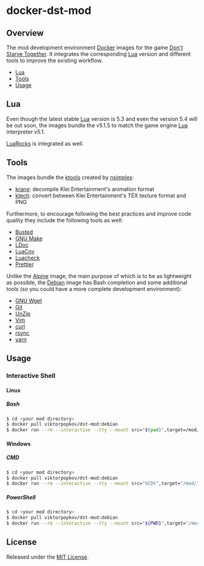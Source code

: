 # docker-dst-mod

## Overview

The mod development environment [Docker][] images for the game
[Don't Starve Together][]. It integrates the corresponding [Lua][] version and
different tools to improve the existing workflow.

-   [Lua](#lua)
-   [Tools](#tools)
-   [Usage](#usage)

## Lua

Even though the latest stable [Lua][] version is 5.3 and even the version 5.4
will be out soon, the images bundle the v5.1.5 to match the game engine [Lua][]
interpreter v5.1.

[LuaRocks][] is integrated as well.

## Tools

The images bundle the [ktools][] created by [nsimplex][]:

-   [krane][]: decompile Klei Entertainment's animation format
-   [ktech][]: convert between Klei Entertainment's TEX texture format and PNG

Furthermore, to encourage following the best practices and improve code quality
they include the following tools as well:

-   [Busted][]
-   [GNU Make][]
-   [LDoc][]
-   [LuaCov][]
-   [Luacheck][]
-   [Prettier][]

Unlike the [Alpine][] image, the main purpose of which is to be as lightweight
as possible, the [Debian][] image has Bash completion and some additional tools
(so you could have a more complete development environment):

-   [GNU Wget][]
-   [Git][]
-   [UnZip][]
-   [Vim][]
-   [curl][]
-   [rsync][]
-   [yarn][]

## Usage

### Interactive Shell

#### Linux

##### Bash

```bash
$ cd <your mod directory>
$ docker pull viktorpopkov/dst-mod:debian
$ docker run --rm --interactive --tty --mount src="$(pwd)",target=/mod/,type=bind --workdir=/mod viktorpopkov/dst-mod:debian
```

#### Windows

##### CMD

```bash
$ cd <your mod directory>
$ docker pull viktorpopkov/dst-mod:debian
$ docker run --rm --interactive --tty --mount src="%CD%",target="/mod/",type=bind --workdir=/mod viktorpopkov/dst-mod:debian
```

##### PowerShell

```bash
$ cd <your mod directory>
$ docker pull viktorpopkov/dst-mod:debian
$ docker run --rm --interactive --tty --mount src="${PWD}",target="/mod/",type=bind --workdir=/mod viktorpopkov/dst-mod:debian
```

## License

Released under the [MIT License](https://opensource.org/licenses/MIT).

[alpine]: https://hub.docker.com/_/alpine
[busted]: https://olivinelabs.com/busted/
[curl]: https://curl.haxx.se/
[debian]: https://hub.docker.com/_/debian
[docker]: https://www.docker.com/
[don't starve together]: https://www.klei.com/games/dont-starve-together
[git]: https://git-scm.com/
[gnu make]: https://www.gnu.org/software/make/
[gnu wget]: https://www.gnu.org/software/wget/
[krane]: https://github.com/nsimplex/ktools#krane
[ktech]: https://github.com/nsimplex/ktools#ktech
[ktools]: https://github.com/nsimplex/ktools
[ldoc]: https://stevedonovan.github.io/ldoc/
[lua]: https://www.lua.org/
[luacheck]: https://github.com/mpeterv/luacheck
[luacov]: https://keplerproject.github.io/luacov/
[luarocks]: https://luarocks.org/
[nsimplex]: https://github.com/nsimplex
[prettier]: https://prettier.io/
[rsync]: https://rsync.samba.org/
[unzip]: http://infozip.sourceforge.net/UnZip.html
[vim]: https://www.vim.org/
[yarn]: https://yarnpkg.com/
